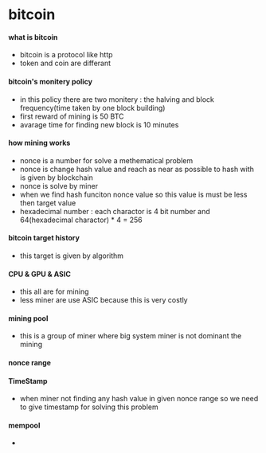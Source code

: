 # bitcoin

#### what is bitcoin
- bitcoin is a protocol like http
- token and coin are differant

#### bitcoin's monitery policy
- in this policy there are two monitery : the halving and block frequency(time taken by one block building)
- first reward of mining is 50 BTC
- avarage time for finding new block is 10 minutes

#### how mining works
- nonce is a number for solve a methematical problem
- nonce is change hash value and reach as near as possible to hash with is given by blockchain
- nonce is solve by miner
- when we find hash funciton nonce value so this value is must be less then target value
- hexadecimal number : each charactor is 4 bit number and 64(hexadecimal charactor) * 4 = 256

#### bitcoin target history
- this target is given by algorithm

#### CPU & GPU & ASIC
- this all are for mining 
- less miner are use ASIC because this is very costly

#### mining pool 
- this is a group of miner where big system miner is not dominant the mining

#### nonce range

#### TimeStamp
- when miner not finding any hash value in given nonce range so we need to give timestamp for solving this problem

#### mempool
- 